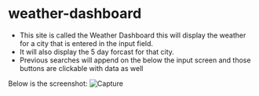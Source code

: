 # weather-dashboard

- This site is called the Weather Dashboard this will display the weather for a city that is entered in the input field.
- It will also display the 5 day forcast for that city.
- Previous searches will append on the below the input screen and those buttons are clickable with data as well

Below is the screenshot:
![Capture](https://user-images.githubusercontent.com/33878845/120692511-db09c380-c475-11eb-9056-cb91458427cf.PNG)

